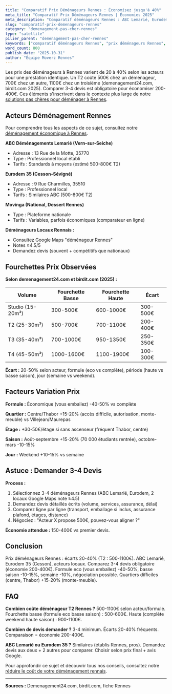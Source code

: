```yaml
---
title: "Comparatif Prix Déménageurs Rennes : Économisez jusqu'à 40%"
meta_title: "Comparatif Prix Déménageurs Rennes | Économies 2025"
meta_description: "Comparatif déménageurs Rennes : ABC Lemarié, Eurodem 35, Movinga. Écarts 20-40% selon acteurs. T2 : 500-1100€. 3 devis obligatoires."
slug: "comparatif-prix-demenageurs-rennes"
category: "demenagement-pas-cher-rennes"
type: "satellite"
pilier_parent: "demenagement-pas-cher-rennes"
keywords: ["comparatif déménageurs Rennes", "prix déménageurs Rennes", "meilleur déménageur Rennes"]
word_count: 800
publish_date: "2025-10-31"
author: "Équipe Moverz Rennes"
---
```


Les prix des déménageurs à Rennes varient de 20 à 40% selon les acteurs pour une prestation identique. Un T2 coûte 500€ chez un déménageur, 700€ chez un autre, 1100€ chez un troisième (demenagement24.com, birdit.com 2025). Comparer 3-4 devis est obligatoire pour économiser 200-400€. Ces éléments s'inscrivent dans le contexte plus large de notre [solutions pas chères pour déménager à Rennes](/blog/demenagement-rennes/demenagement-pas-cher-rennes).

## Acteurs Déménagement Rennes

Pour comprendre tous les aspects de ce sujet, consultez notre [déménagement économique à Rennes](/blog/demenagement-rennes/demenagement-pas-cher-rennes).

**ABC Déménagements Lemarié (Vern-sur-Seiche)**
- Adresse : 13 Rue de la Motte, 35770
- Type : Professionnel local établi
- Tarifs : Standards à moyens (estimé 500-800€ T2)

**Eurodem 35 (Cesson-Sévigné)**
- Adresse : 9 Rue Charmilles, 35510
- Type : Professionnel local
- Tarifs : Similaires ABC (500-800€ T2)

**Movinga (National, Dessert Rennes)**
- Type : Plateforme nationale
- Tarifs : Variables, parfois économiques (comparateur en ligne)

**Déménageurs Locaux Rennais :**
- Consultez Google Maps "déménageur Rennes"
- Notes ≥4.5/5
- Demandez devis (souvent + compétitifs que nationaux)

## Fourchettes Prix Observées

**Selon demenagement24.com et birdit.com (2025) :**

| Volume | Fourchette Basse | Fourchette Haute | Écart |
|--------|------------------|------------------|-------|
| Studio (15-20m³) | 300-500€ | 600-1000€ | 300-500€ |
| T2 (25-30m³) | 500-700€ | 700-1100€ | 200-400€ |
| T3 (35-40m³) | 700-1000€ | 950-1350€ | 250-350€ |
| T4 (45-50m³) | 1000-1600€ | 1100-1900€ | 100-300€ |

**Écart :** 20-50% selon acteur, formule (eco vs complète), période (haute vs basse saison), jour (semaine vs weekend).

## Facteurs Variation Prix

**Formule :** Économique (vous emballez) -40-50% vs complète

**Quartier :** Centre/Thabor +15-20% (accès difficile, autorisation, monte-meuble) vs Villejean/Maurepas

**Étage :** +30-50€/étage si sans ascenseur (fréquent Thabor, centre)

**Saison :** Août-septembre +15-20% (70 000 étudiants rentrée), octobre-mars -10-15%

**Jour :** Weekend +10-15% vs semaine

## Astuce : Demander 3-4 Devis

**Process :**
1. Sélectionnez 3-4 déménageurs Rennes (ABC Lemarié, Eurodem, 2 locaux Google Maps note ≥4.5)
2. Demandez devis détaillés écrits (volume, services, assurance, délai)
3. Comparez ligne par ligne (transport, emballage si inclus, assurance plafond, étages, distance)
4. Négociez : "Acteur X propose 500€, pouvez-vous aligner ?"

**Économie attendue :** 150-400€ vs premier devis.

## Conclusion

Prix déménageurs Rennes : écarts 20-40% (T2 : 500-1100€). ABC Lemarié, Eurodem 35 (Cesson), acteurs locaux. Comparez 3-4 devis obligatoire (économie 200-400€). Formule eco (vous emballez) -40-50%, basse saison -10-15%, semaine -10%, négociation possible. Quartiers difficiles (centre, Thabor) +15-20% (monte-meuble).

## FAQ

**Combien coûte déménageur T2 Rennes ?**
500-1100€ selon acteur/formule. Fourchette basse (formule eco basse saison) : 500-600€. Haute (complète weekend haute saison) : 900-1100€.

**Combien de devis demander ?**
3-4 minimum. Écarts 20-40% fréquents. Comparaison = économie 200-400€.

**ABC Lemarié ou Eurodem 35 ?**
Similaires (établis Rennes, pros). Demandez devis aux deux + 2 autres pour comparer. Choisir selon prix final + avis Google.

Pour approfondir ce sujet et découvrir tous nos conseils, consultez notre [réduire le coût de votre déménagement rennais](/blog/demenagement-rennes/demenagement-pas-cher-rennes).

---
**Sources :** Demenagement24.com, birdit.com, fiche Rennes

